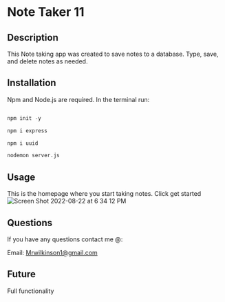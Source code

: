 # Note Taker 11

## Description
This Note taking app was created to save notes to a database.
Type, save, and delete notes as needed.

## Installation
Npm and Node.js are required. In the terminal run:
```python

npm init -y

npm i express

npm i uuid

nodemon server.js
```

## Usage
This is the homepage where you start taking notes.
Click get started
![Screen Shot 2022-08-22 at 6 34 12 PM](https://user-images.githubusercontent.com/106899178/186030551-243684e9-871e-4a26-98d5-57943eea81f5.png)

## Questions

If you have any questions contact me @:

Email: Mrwilkinson1@gmail.com

## Future

Full functionality

